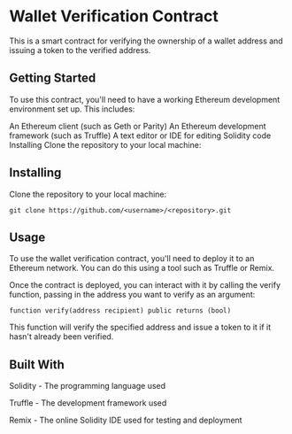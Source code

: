 # Wallet Verification Contract
This is a smart contract for verifying the ownership of a wallet address and issuing a token to the verified address.

## Getting Started
To use this contract, you'll need to have a working Ethereum development environment set up. This includes:

An Ethereum client (such as Geth or Parity)
An Ethereum development framework (such as Truffle)
A text editor or IDE for editing Solidity code
Installing
Clone the repository to your local machine:

## Installing
Clone the repository to your local machine:

```
git clone https://github.com/<username>/<repository>.git
```
## Usage
To use the wallet verification contract, you'll need to deploy it to an Ethereum network. You can do this using a tool such as Truffle or Remix.

Once the contract is deployed, you can interact with it by calling the verify function, passing in the address you want to verify as an argument:
```
function verify(address recipient) public returns (bool)
```
This function will verify the specified address and issue a token to it if it hasn't already been verified.

## Built With
Solidity - The programming language used

Truffle - The development framework used

Remix - The online Solidity IDE used for testing and deployment
